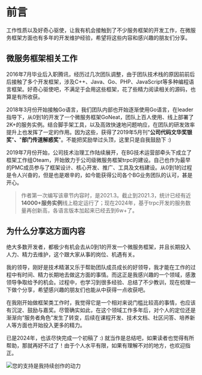 # 前言

工作性质以及好奇心驱使，让我有机会接触到了不少服务框架的开发工作，在微服务框架方面也有多年的开发维护经验，希望将这些内容和感兴趣的朋友们分享。

## 微服务框架相关工作

2016年7月毕业后入职腾讯，经历过几次团队调整，由于团队技术栈的原因前前后后接触了多个开发框架，涉及C++、Java、Go、PHP、JavaScript等多种编程语言框架。好奇心驱使吧，不满足于会用这些框架，花了些精力阅读相关的源码，也算是有所收获。

2018年3月份开始接触Go语言，我们团队内部也开始逐渐使用Go语言，在leader指导下，从0到1的开发了一个微服务框架GoNeat，团队上百人使用、线上部署了2K+的服务实例。结合脚手架工具，以及高效快速地问题响应，在团队的研发效率提升上也发挥了一定的作用。因为这些，获得了2019年5月刊"**公司代码文华奖银奖**"**、**"**部门传道解惑奖**"。不能把奖励举过头顶，这里只是自我鼓励下 :)

2019年7月份开始，公司技术治理工作陆续展开，在BG技术运营部牵头下成立了框架工作组Oteam，开始致力于公司级微服务框架trpc的建设。自己也作为最早的PMC成员参与了框架设计、核心开发、推广、工具及文档建设。从0到1的过程是令人兴奋的，但是也是艰辛的，如今能获得公司各个BG业务团队的认可，甚是开心。

> 作者第一次编写该章节内容时，是2021.3。截止到2021.3，统计已经有近**14000+服务实例**线上稳定运行了；现在2024年，基于trpc开发的服务数量再创新高，各语言版本加起来已经去到6w+了。

## **为什么分享这方面内容**

绝大多数开发者，都极少有机会去从0到1的开发一个微服务框架，并且长期投入人力、精力去维护，这个跟大家从事的岗位、机遇有关。

我的领导，刚好是技术精湛又乐于帮助团队成员成长的好领导，我才能在工作的过程中有时间、精力长期地去做这方面的事情。而这正是我感兴趣的一个领域，感激领导争取给予的机会。过程中，也学习到很多经验、总结了不少教训，现在梳理一下做个分享，希望感兴趣的朋友们也能从中获得一点收获吧。

在我刚开始做框架类工作时，我觉得它是一个相对来说门槛比较高的事情，也应该有沉淀、鼓励与嘉奖。尽管确实如此，在这个领域工作多年后，对个人的定位还是渐渐向“服务者角色”发生了转变，后续在课程开发、技术文档、社区问答、培养新人等方面也开始投入更多的精力。

已是2024年，也该尽快完成一个初稿了 :) 就当作是总结吧，如果读者也觉得有所帮助，那就再好不过了！由于个人水平有限，如果有理解不对的地方，也欢迎指正。

![您的支持是我持续创作的动力](.gitbook/assets/pay.png)
